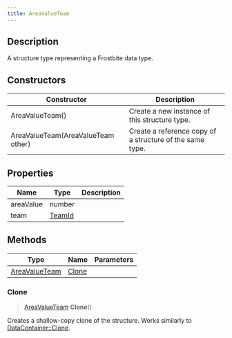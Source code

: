```yaml
---
title: AreaValueTeam
---
```

## Description

A structure type representing a Frostbite data type.

## Constructors

| Constructor                        | Description                                              |
| ---------------------------------- | -------------------------------------------------------- |
| AreaValueTeam()                    | Create a new instance of this structure type.            |
| AreaValueTeam(AreaValueTeam other) | Create a reference copy of a structure of the same type. |

## Properties

| Name      | Type             | Description |
| --------- | ---------------- | ----------- |
| areaValue | number           |             |
| team      | [TeamId](/vext/ref/fb/teamid/) |             |

## Methods

| Type                           | Name            | Parameters |
| ------------------------------ | --------------- | ---------- |
| [AreaValueTeam](/vext/ref/fb/areavalueteam/) | [Clone](#clone) |            |

### Clone

> [AreaValueTeam](/vext/ref/fb/areavalueteam/) **Clone**()

Creates a shallow-copy clone of the structure. Works similarly to [DataContainer::Clone](/vext/ref/shared/class/datacontainer#clone).
